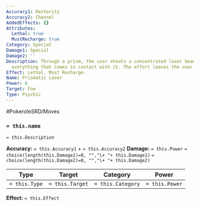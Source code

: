 ```yaml
---
Accuracy1: Dexterity
Accuracy2: Channel
AddedEffects: {}
Attributes:
  Lethal: true
  MustRecharge: true
Category: Special
Damage1: Special
Damage2: ''
Description: Through a prism, the user shoots a concentrated laser beam that pierces
  everything that comes in contact with it. The effort leaves the user mentally exhausted.
Effect: Lethal. Must Recharge.
Name: Prismatic Laser
Power: 6
Target: Foe
Type: Psychic
---
```


#PokeroleSRD/Moves

### `= this.name` 
*`= this.Description`*

**Accuracy:** `= this.Accuracy1` + `= this.Accuracy2`
**Damage:** `= this.Power` `= choice(length(this.Damage1)=0, "","\+ "+ this.Damage1)` `= choice(length(this.Damage2)=0, "","\+ "+ this.Damage2)`

| Type          | Target          | Category          | Power          |
| ------------- | --------------- | ----------------  | -------------- |
| `= this.Type` | `= this.Target` | `= this.Category` | `= this.Power` | 

**Effect:** `= this.Effect`